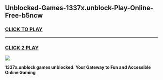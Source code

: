 
## Unblocked-Games-1337x.unblock-Play-Online-Free-b5ncw
<h3>
<a href="https://premium76.site?title=1337x.unblock&ref=26A">CLICK TO PLAY</a></h3>
<hr>

<h3>
<a href="https://premium76.site?title=1337x.unblock&ref=26A">CLICK 2 PLAY</a>
  
</h3>

<a href="https://premium76.site?title=1337x.unblock&ref=26A"><img src="https://clearcache.store/games.png"></a>


**1337x.unblock games unblocked: Your Gateway to Fun and Accessible Online Gaming**
